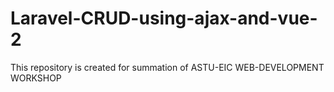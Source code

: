 # Laravel-CRUD-using-ajax-and-vue-2
This repository is created for summation of ASTU-EIC WEB-DEVELOPMENT WORKSHOP 
